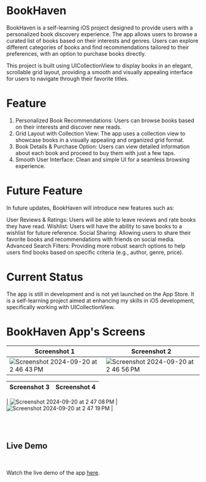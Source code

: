 # BookHaven


  BookHaven is a self-learning iOS project designed to provide users with a personalized book discovery experience. The app allows users to browse a curated list of books based on their interests and genres. Users can explore different categories of books and find recommendations tailored to their preferences, with an option to purchase books directly.

This project is built using UICollectionView to display books in an elegant, scrollable grid layout, providing a smooth and visually appealing interface for users to navigate through their favorite titles.



# Feature

 1.  Personalized Book Recommendations: Users can browse books based on their interests and discover new reads.
2. Grid Layout with Collection View: The app uses a collection view to showcase books in a visually appealing and organized grid format.
3. Book Details & Purchase Option: Users can view detailed information about each book and proceed to buy them with just a few taps.
4. Smooth User Interface: Clean and simple UI for a seamless browsing experience.


# Future Feature

   In future updates, BookHaven will introduce new features such as:

User Reviews & Ratings: Users will be able to leave reviews and rate books they have read.
Wishlist: Users will have the ability to save books to a wishlist for future reference.
Social Sharing: Allowing users to share their favorite books and recommendations with friends on social media.
Advanced Search Filters: Providing more robust search options to help users find books based on specific criteria (e.g., author, genre, price).


# Current Status 
The app is still in development and is not yet launched on the App Store. It is a self-learning project aimed at enhancing my skills in iOS development, specifically working with UICollectionView.

# BookHaven App's Screens 

| Screenshot 1              | Screenshot 2              |
|---------------------------|---------------------------|
| ![Screenshot 2024-09-20 at 2 46 43 PM](https://github.com/user-attachments/assets/641802df-745d-4173-88e5-f59c17778810) | ![Screenshot 2024-09-20 at 2 46 56 PM](https://github.com/user-attachments/assets/50eace31-48cf-4424-a240-c3fd5d1c54c9)|

| Screenshot 3              | Screenshot 4              |
|---------------------------|---------------------------|
| 
![Screenshot 2024-09-20 at 2 47 08 PM](https://github.com/user-attachments/assets/db4faeaa-4943-40a3-b2af-7aaf540fa813) | ![Screenshot 2024-09-20 at 2 47 19 PM](https://github.com/user-attachments/assets/347d8f10-28a3-4cc2-a57a-0101ba95717a) |

<br> <br>

## Live Demo 

<br>



Watch the live demo of the app [here](https://github.com/user-attachments/assets/a6dcdf1d-086d-47e9-a9f1-d0b475fde07c).




